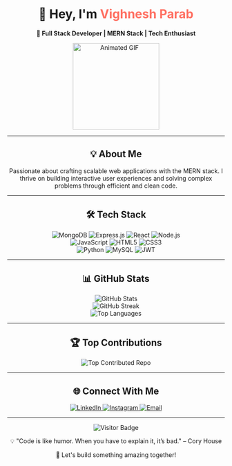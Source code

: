 <div align="center">
  <h1>🚀 Hey, I'm <span style="color:#FF6F61">Vighnesh Parab</span></h1>
  <p><strong>🔧 Full Stack Developer | MERN Stack | Tech Enthusiast</strong></p>
  <img src="https://media.giphy.com/media/M9gbBd9nbDrOTu1Mqx/giphy.gif" width="200" alt="Animated GIF" />
</div>

---

<div align="center">
  <h2>💡 About Me</h2>
  <p>Passionate about crafting scalable web applications with the MERN stack. I thrive on building interactive user experiences and solving complex problems through efficient and clean code.</p>
</div>

---

<div align="center">
  <h2>🛠️ Tech Stack</h2>
  <p>
    <img src="https://img.shields.io/badge/MongoDB-%234ea94b.svg?style=for-the-badge&logo=mongodb&logoColor=white" alt="MongoDB" />
    <img src="https://img.shields.io/badge/Express.js-%23404d59.svg?style=for-the-badge" alt="Express.js" />
    <img src="https://img.shields.io/badge/React-%2361DAFB.svg?style=for-the-badge&logo=react&logoColor=white" alt="React" />
    <img src="https://img.shields.io/badge/Node.js-%2343853D.svg?style=for-the-badge&logo=node.js&logoColor=white" alt="Node.js" />
    <br>
    <img src="https://img.shields.io/badge/JavaScript-%23F7DF1E.svg?style=for-the-badge&logo=javascript&logoColor=black" alt="JavaScript" />
    <img src="https://img.shields.io/badge/HTML5-%23E34F26.svg?style=for-the-badge&logo=html5&logoColor=white" alt="HTML5" />
    <img src="https://img.shields.io/badge/CSS3-%231572B6.svg?style=for-the-badge&logo=css3&logoColor=white" alt="CSS3" />
    <br>
    <img src="https://img.shields.io/badge/Python-3776AB?style=for-the-badge&logo=python&logoColor=white" alt="Python" />
    <img src="https://img.shields.io/badge/MySQL-005C84?style=for-the-badge&logo=mysql&logoColor=white" alt="MySQL" />
    <img src="https://img.shields.io/badge/JWT-black?style=for-the-badge&logo=JSON%20web%20tokens" alt="JWT" />
  </p>
</div>

---

<div align="center">
  <h2>📊 GitHub Stats</h2>
  <img src="https://github-readme-stats.vercel.app/api?username=VighneshParab&theme=dark&hide_border=false&include_all_commits=true&count_private=true" alt="GitHub Stats" />
  <br>
  <img src="https://nirzak-streak-stats.vercel.app/?user=VighneshParab&theme=dark&hide_border=false" alt="GitHub Streak" />
  <br>
  <img src="https://github-readme-stats.vercel.app/api/top-langs/?username=VighneshParab&theme=dark&hide_border=false&include_all_commits=true&count_private=true&layout=compact" alt="Top Languages" />
</div>

---

<div align="center">
  <h2>🏆 Top Contributions</h2>
  <img src="https://github-contributor-stats.vercel.app/api?username=VighneshParab&limit=5&theme=dark&combine_all_yearly_contributions=true" alt="Top Contributed Repo" />
</div>

---

<div align="center">
  <h2>🌐 Connect With Me</h2>
  <a href="https://linkedin.com/in/VighneshParab" target="_blank">
    <img src="https://img.shields.io/badge/LinkedIn-%230077B5.svg?style=for-the-badge&logo=linkedin&logoColor=white" alt="LinkedIn" />
  </a>
  <a href="https://www.instagram.com/mr_vignesh20" target="_blank">
    <img src="https://img.shields.io/badge/Instagram-%23E4405F.svg?style=for-the-badge&logo=instagram&logoColor=white" alt="Instagram" />
  </a>
  <a href="mailto:vighneshparab83@gmail.com">
    <img src="https://img.shields.io/badge/Email-D14836?style=for-the-badge&logo=gmail&logoColor=white" alt="Email" />
  </a>
</div>

---

<div align="center">
  <img src="https://visitor-badge.laobi.icu/badge?page_id=VighneshParab.VighneshParab&" alt="Visitor Badge" />
  <p>💡 "Code is like humor. When you have to explain it, it’s bad." – Cory House</p>
  <p>🚀 Let's build something amazing together!</p>
</div>
